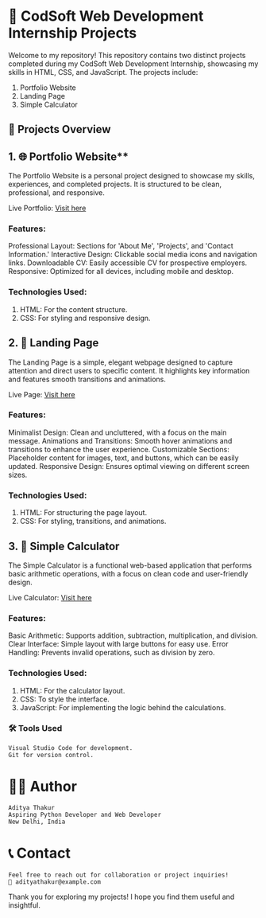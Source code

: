 # **📂 CodSoft Web Development Internship Projects**
Welcome to my repository! This repository contains two distinct projects completed during my CodSoft Web Development Internship, showcasing my skills in HTML, CSS, and JavaScript. The projects include:

1.  Portfolio Website
2.  Landing Page
3.  Simple Calculator

## **🚀 Projects Overview**
## 1. 🌐 Portfolio Website**
The Portfolio Website is a personal project designed to showcase my skills, experiences, and completed projects. It is structured to be clean, professional, and responsive.

Live Portfolio: [Visit here](https://aditya-0222.github.io/portfolio_aditya/) 

### **Features:**
  Professional Layout: Sections for 'About Me', 'Projects', and 'Contact Information.'
  Interactive Design: Clickable social media icons and navigation links.
  Downloadable CV: Easily accessible CV for prospective employers.
  Responsive: Optimized for all devices, including mobile and desktop.
### **Technologies Used:**
  1.  HTML: For the content structure.
  2.  CSS: For styling and responsive design.


## **2. 📄 Landing Page**
The Landing Page is a simple, elegant webpage designed to capture attention and direct users to specific content. It highlights key information and features smooth transitions and animations.

Live Page: [Visit here](https://aditya-0222.github.io/Landing_Page/) 

### **Features:**
  Minimalist Design: Clean and uncluttered, with a focus on the main message.
  Animations and Transitions: Smooth hover animations and transitions to enhance the user experience.
  Customizable Sections: Placeholder content for images, text, and buttons, which can be easily updated.
  Responsive Design: Ensures optimal viewing on different screen sizes.
### **Technologies Used:**
  1.  HTML: For structuring the page layout.
  2.  CSS: For styling, transitions, and animations.


## **3. 🧮 Simple Calculator**
The Simple Calculator is a functional web-based application that performs basic arithmetic operations, with a focus on clean code and user-friendly design.

Live Calculator: [Visit here](https://aditya-0222.github.io/Calculator/) 

### **Features:**
  Basic Arithmetic: Supports addition, subtraction, multiplication, and division.
  Clear Interface: Simple layout with large buttons for easy use.
  Error Handling: Prevents invalid operations, such as division by zero.
### **Technologies Used:**
  1.  HTML: For the calculator layout.
  2.  CSS: To style the interface.
  3.  JavaScript: For implementing the logic behind the calculations.


### 🛠️ **Tools Used**
    Visual Studio Code for development.
    Git for version control.

# 👨‍💻 **Author**
    Aditya Thakur
    Aspiring Python Developer and Web Developer
    New Delhi, India

# 📞 **Contact**
    Feel free to reach out for collaboration or project inquiries!
    📧 adityathakur@example.com

Thank you for exploring my projects! I hope you find them useful and insightful.

